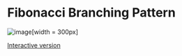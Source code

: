 # Fibonacci Branching Pattern

![image](https://github.com/jfinmaniv/ninninin/blob/master/media/fibonacci-branching-pattern.png)[width = 300px]

[Interactive version](https://jfinmaniv.shinyapps.io/ninninin/)
